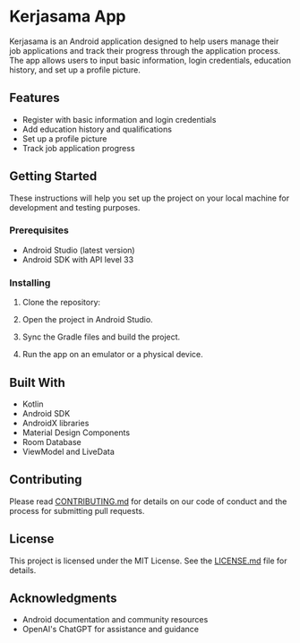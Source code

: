 # Kerjasama App

Kerjasama is an Android application designed to help users manage their job applications and track their progress through the application process. The app allows users to input basic information, login credentials, education history, and set up a profile picture.

## Features

- Register with basic information and login credentials
- Add education history and qualifications
- Set up a profile picture
- Track job application progress

## Getting Started

These instructions will help you set up the project on your local machine for development and testing purposes.

### Prerequisites

- Android Studio (latest version)
- Android SDK with API level 33

### Installing

1. Clone the repository:

2. Open the project in Android Studio.

3. Sync the Gradle files and build the project.

4. Run the app on an emulator or a physical device.

## Built With

- Kotlin
- Android SDK
- AndroidX libraries
- Material Design Components
- Room Database
- ViewModel and LiveData

## Contributing

Please read [CONTRIBUTING.md](https://github.com/yourusername/kerjasama/blob/main/CONTRIBUTING.md) for details on our code of conduct and the process for submitting pull requests.

## License

This project is licensed under the MIT License. See the [LICENSE.md](https://github.com/yourusername/kerjasama/blob/main/LICENSE.md) file for details.

## Acknowledgments

- Android documentation and community resources
- OpenAI's ChatGPT for assistance and guidance

